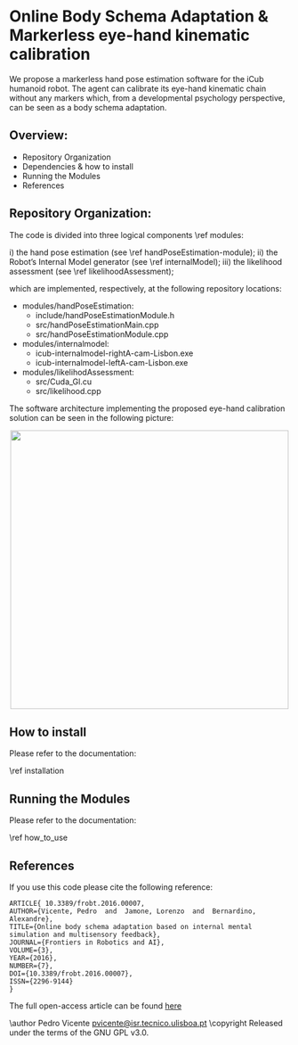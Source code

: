 # Online Body Schema Adaptation & Markerless eye-hand kinematic calibration

We propose a markerless hand pose estimation software for the iCub humanoid robot. 
The agent can calibrate its eye-hand kinematic chain without any markers which, from a developmental psychology perspective, can be seen as a body schema adaptation.

## Overview:
- Repository Organization
- Dependencies & how to install
- Running the Modules
- References

## Repository Organization:
The code is divided into three logical components \ref modules: 

  i) the hand pose estimation  (see \ref handPoseEstimation-module);
  ii) the Robot’s Internal Model generator (see \ref internalModel);
  iii) the likelihood assessment (see \ref likelihoodAssessment);

 which are implemented, respectively, at the following repository locations:
- modules/handPoseEstimation:
   - include/handPoseEstimationModule.h
   - src/handPoseEstimationMain.cpp
   - src/handPoseEstimationModule.cpp
- modules/internalmodel:
   - icub-internalmodel-rightA-cam-Lisbon.exe
   - icub-internalmodel-leftA-cam-Lisbon.exe
- modules/likelihodAssessment:
   - src/Cuda_Gl.cu
   - src/likelihood.cpp

The software architecture implementing the proposed eye-hand calibration solution can be seen in the following picture:

<p align="center" > <img src="../../../images/UML_robot.png" width=500 > </p>

## How to install

Please refer to the documentation:

\ref installation

## Running the Modules

Please refer to the documentation:

\ref how_to_use

## References

If you use this code please cite the following reference:

    ARTICLE{ 10.3389/frobt.2016.00007,
    AUTHOR={Vicente, Pedro  and  Jamone, Lorenzo  and  Bernardino, Alexandre},
    TITLE={Online body schema adaptation based on internal mental simulation and multisensory feedback},
    JOURNAL={Frontiers in Robotics and AI},
    VOLUME={3},
    YEAR={2016},
    NUMBER={7},
    DOI={10.3389/frobt.2016.00007},
    ISSN={2296-9144}
    }
    
The full open-access article can be found [here](https://doi.org/10.3389/frobt.2016.00007)

 \author  Pedro Vicente pvicente@isr.tecnico.ulisboa.pt
 \copyright  Released under the terms of the GNU GPL v3.0.
